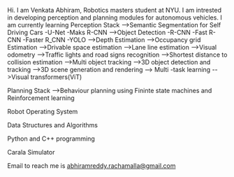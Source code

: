Hi. I am Venkata Abhiram, Robotics masters student at NYU.
I am intrested in developing perception and planning modules for autonomous vehicles.
I am currently learning 
 Perception Stack 
  -->Semantic Segmentation for Self Driving Cars
    -U-Net
    -Maks R-CNN
  -->Object Detection
    -R-CNN
    -Fast R-CNN
    -Faster R_CNN
    -YOLO
  -->Depth Estimation
  -->Occupancy grid Estimation
  -->Drivable space estimation
  -->Lane line estimation
  -->Visual odometry
  -->Traffic lights and road signs recognition
  -->Shortest distance to collision estimation
  -->Multi object tracking
  -->3D object detection and tracking
  -->3D scene generation and rendering
  --> Multi -task learning
  -->Visual transformers(ViT)
 
 Planning Stack
  -->Behaviour planning using Fininte state machines and Reinforcement learning 
 
 Robot Operating System
 
 Data Structures and Algorithms
 
 Python and C++ programming
 
 Carala Simulator

Email to reach me is abhiramreddy.rachamalla@gmail.com
